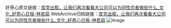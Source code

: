 好奇心原文链接：[库克出柜，让我们再次看看大公司可以为同性恋者做些什么_文化_好奇心日报-林若茹](https://www.qdaily.com/articles/1201.html)
WebArchive归档链接：[库克出柜，让我们再次看看大公司可以为同性恋者做些什么_文化_好奇心日报-林若茹](http://web.archive.org/web/20180628191338/http://www.qdaily.com:80/articles/1201.html)
![image](http://ww3.sinaimg.cn/large/007d5XDply1g3v4abfbsdj30u05nix6q)
